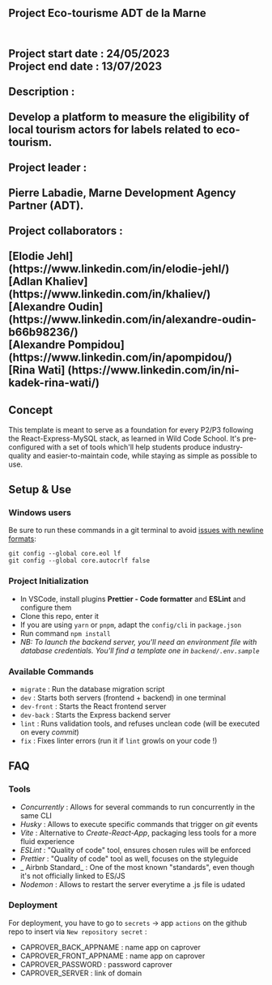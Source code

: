 <h2> Project Eco-tourisme ADT de la Marne<h2>
<br>
<div>
Project start date : 24/05/2023
<br>
Project end date : 13/07/2023
<br>
</div>
<br>
<div>
Description :<br>
<br>
Develop a platform to measure the eligibility of local tourism actors for labels related to eco-tourism.<br>
</div>
<br>
<div>
Project leader :<br>
<br>
Pierre Labadie, Marne Development Agency Partner (ADT).<br>
</div>
<br>
<div>
Project collaborators :<br>
<br>
[Elodie Jehl] (https://www.linkedin.com/in/elodie-jehl/)<br>
[Adlan Khaliev] (https://www.linkedin.com/in/khaliev/)<br>
[Alexandre Oudin] (https://www.linkedin.com/in/alexandre-oudin-b66b98236/)<br>
[Alexandre Pompidou] (https://www.linkedin.com/in/apompidou/)<br>
[Rina Wati] (https://www.linkedin.com/in/ni-kadek-rina-wati/)<br>
</div>

## Concept

This template is meant to serve as a foundation for every P2/P3 following the React-Express-MySQL stack, as learned in Wild Code School.
It's pre-configured with a set of tools which'll help students produce industry-quality and easier-to-maintain code, while staying as simple as possible to use.

## Setup & Use

### Windows users

Be sure to run these commands in a git terminal to avoid [issues with newline formats](https://en.wikipedia.org/wiki/Newline#Issues_with_different_newline_formats):

```
git config --global core.eol lf
git config --global core.autocrlf false
```

### Project Initialization

- In VSCode, install plugins **Prettier - Code formatter** and **ESLint** and configure them
- Clone this repo, enter it
- If you are using `yarn` or `pnpm`, adapt the `config/cli` in `package.json`
- Run command `npm install`
- _NB: To launch the backend server, you'll need an environment file with database credentials. You'll find a template one in `backend/.env.sample`_

### Available Commands

- `migrate` : Run the database migration script
- `dev` : Starts both servers (frontend + backend) in one terminal
- `dev-front` : Starts the React frontend server
- `dev-back` : Starts the Express backend server
- `lint` : Runs validation tools, and refuses unclean code (will be executed on every _commit_)
- `fix` : Fixes linter errors (run it if `lint` growls on your code !)

## FAQ

### Tools

- _Concurrently_ : Allows for several commands to run concurrently in the same CLI
- _Husky_ : Allows to execute specific commands that trigger on _git_ events
- _Vite_ : Alternative to _Create-React-App_, packaging less tools for a more fluid experience
- _ESLint_ : "Quality of code" tool, ensures chosen rules will be enforced
- _Prettier_ : "Quality of code" tool as well, focuses on the styleguide
- _ Airbnb Standard_ : One of the most known "standards", even though it's not officially linked to ES/JS
- _Nodemon_ : Allows to restart the server everytime a .js file is udated

### Deployment

For deployment, you have to go to `secrets` → app `actions` on the github repo to insert via `New repository secret` :

- CAPROVER_BACK_APPNAME : name app on caprover
- CAPROVER_FRONT_APPNAME : name app on caprover
- CAPROVER_PASSWORD : password caprover
- CAPROVER_SERVER : link of domain
